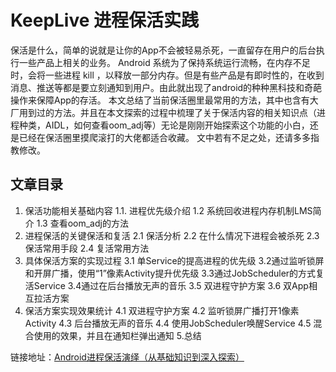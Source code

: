 # KeepLive 进程保活实践
保活是什么，简单的说就是让你的App不会被轻易杀死，一直留存在用户的后台执行一些产品上相关的业务。
Android 系统为了保持系统运行流畅，在内存不足时，会将一些进程 kill ，以释放一部分内存。但是有些产品是有即时性的，在收到消息、推送等都是要立刻通知到用户。由此就出现了android的种种黑科技和奇葩操作来保障App的存活。
本文总结了当前保活圈里最常用的方法，其中也含有大厂用到过的方法。并且在本文探索的过程中梳理了关于保活内容的相关知识点（进程种类，AIDL，如何查看oom_adj等）无论是刚刚开始探索这个功能的小白，还是已经在保活圈里摸爬滚打的大佬都适合收藏。 文中若有不足之处，还请多多指教修改。

## 文章目录
1. 保活功能相关基础内容
 1.1.  进程优先级介绍
 1.2 系统回收进程内存机制LMS简介
 1.3 查看oom_adj的方法
2. 进程保活的关键保活和复活
 2.1 保活分析
 2.2 在什么情况下进程会被杀死
 2.3 保活常用手段
 2.4 复活常用方法
3. 具体保活方案的实现过程
 3.1 单Service的提高进程的优先级
 3.2通过监听锁屏和开屏广播，使用“1”像素Activity提升优先级
 3.3通过JobScheduler的方式复活Service
 3.4通过在后台播放无声的音乐
 3.5 双进程守护方案
 3.6 双App相互拉活方案
4. 保活方案实现效果统计
 4.1 双进程守护方案
 4.2 监听锁屏广播打开1像素Activity
 4.3 后台播放无声的音乐
 4.4 使用JobScheduler唤醒Service
 4.5 混合使用的效果，并且在通知栏弹出通知
5.总结

链接地址：[Android进程保活演绎（从基础知识到深入探索）](https://www.jianshu.com/p/7bd16771c81e)


